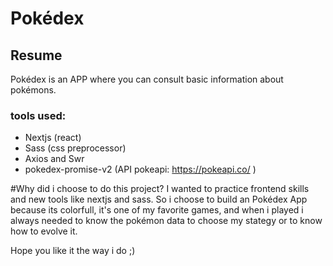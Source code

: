 # Pokédex

## Resume
Pokédex is an APP where you can consult basic information about pokémons.

### tools used:
- Nextjs (react)
- Sass (css preprocessor)
- Axios and Swr
- pokedex-promise-v2 (API pokeapi: https://pokeapi.co/ )

#Why did i choose to do this project?
I wanted to practice frontend skills and new tools like nextjs and sass. So i choose to build an Pokédex App because its colorfull, it's one of my favorite games, and when i played i always needed to know the pokémon data to choose my stategy or to know how to evolve it.

Hope you like it the way i do ;)
